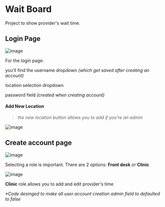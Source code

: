 # Wait Board

Project to show provider's wait time.

## Login Page ##
![image](https://github.com/user-attachments/assets/e2243932-2306-43fc-b020-715c1693ab9b)

For the login page: 


you'll find the username dropdown _(which get saved after creating an account)_

location selection dropdown


password field _(created when creating account)_


#### Add New Location
> _the new location button allows you to add if you're an admin_


![image](https://github.com/user-attachments/assets/f9d896be-c706-422d-a8f0-91fb9a5b18d7)





## Create account page ##

![image](https://github.com/user-attachments/assets/d87118fe-428b-4afc-8900-595e8a7faee0)


Selecting a role is important. 
There are 2 options: **Front desk** or **Clinic**

![image](https://github.com/user-attachments/assets/c7189018-30b5-410a-9a5f-8d78ad84e1b1)



**Clinic** role allows you to add and edit provider's time


_*Code desinged to make all user account creation admin field to defaulted to false_

